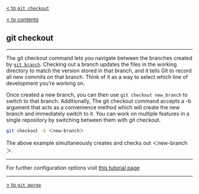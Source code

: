 [< to `git checkout`](./2.2_checkout.md)

[< to contents](/readme.md)

## **git checkout**

---

The git checkout command lets you navigate between the branches created by [`git branch`][2.2.1]. Checking out a branch updates the files in the working directory to match the version stored in that branch, and it tells Git to record all new commits on that branch. Think of it as a way to select which line of development you’re working on.

Once created a new branch, you can then use `git checkout new_branch` to switch to that branch. Additionally, The git checkout command accepts a -b argument that acts as a convenience method which will create the new branch and immediately switch to it. You can work on multiple features in a single repository by switching between them with git checkout.

```bash =
git checkout -b ＜new-branch＞
```

The above example simultaneously creates and checks out ＜new-branch＞.

---

For further configuration options visit [this tutorial page][2.2.2]

[2.2.1]: ./2.1_branch.md
[2.2.2]: https://www.atlassian.com/git/tutorials/using-branches/git-checkout "Atlassian tutorial"

---

[> to `git merge`](./2.3_merge.md)